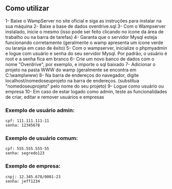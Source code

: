 ## Como utilizar
 1- Baixe o WampServer no site oficial e siga as instruções para instalar na sua máquina
 2- Baixe a base de dados overdrive.sql
 3- Com o Wampserver instalado, inicie o mesmo (isso pode ser feito clicando no ícone da área de trabalho ou na barra de tarefas)
 4- Garanta que o servidor Mysql esteja funcionando corretamente (geralmente o wamp apresenta um ícone verde ou laranja em caso de êxito)
 5- Com o wampserver, inicialize o phpmyadmin e logue com usuário e senha do seu servidor Mysql. Por padrão, o usuário é root e a senha fica em branco
 6- Crie um novo banco de dados com o nome "Overdrive", por exemplo, e importe o sql baixado
 7- Adicionar o projeto na pasta WWW do wamp (geralmente se encontra em C:\wamp\www)
 8- Na barra de endereços do navegador, digite localhost/nomedoseuprojeto na barra de endereços. (substitua "nomedoseuprojeto" pelo nome do seu projeto)
 9- Logue como usuário ou empresa
 10- Em caso de estar logado como admin, teste as funcionalidades de criar, editar e remover usuários e empresas

### Exemplo de usuário admin:
    cpf: 111.111.111-11
    senha: 12345678

### Exemplo de usuário comum:

    cpf: 555.555.555-55
    senha: segredo123

### Exemplo de empresa:
    cnpj: 12.345.678/0001-23
    senha: jeff1234
